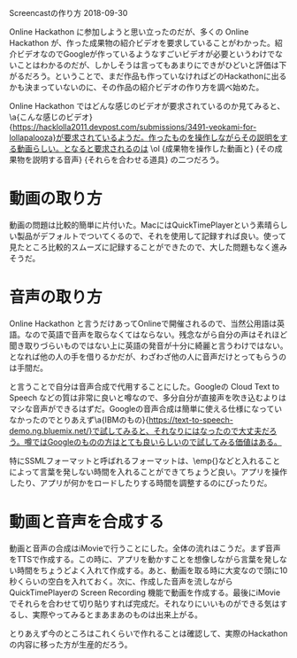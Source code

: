 Screencastの作り方
2018-09-30


Online Hackathon に参加しようと思い立ったのだが、多くの Online Hackathon が、作った成果物の紹介ビデオを要求していることがわかった。紹介ビデオなのでGoogleが作っているようなすごいビデオが必要というわけでないことはわかるのだが、しかしそうは言ってもあまりにできがひどいと評価は下がるだろう。ということで、まだ作品も作っていなければどのHackathonに出るかも決まっていないのに、その作品の紹介ビデオの作り方を調べ始めた。


Online Hackathon ではどんな感じのビデオが要求されているのか見てみると、\a{こんな感じのビデオ}{https://hacklolla2011.devpost.com/submissions/3491-veokami-for-lollapalooza}が要求されているようだ。作ったものを操作しながらその説明をする動画らしい。となると要求されるのは
\ol
{成果物を操作した動画と}
{その成果物を説明する音声}
{それらを合わせる道具}
の二つだろう。


# 動画の取り方


動画の問題は比較的簡単に片付いた。MacにはQuickTimePlayerという素晴らしい製品がデフォルトでついてくるので、それを使用して記録すれば良い。使って見たところ比較的スムーズに記録することができたので、大した問題もなく進みそうだ。


# 音声の取り方


Online Hackathon と言うだけあってOnlineで開催されるので、当然公用語は英語。なので英語で音声を取らなくてはならない。残念ながら自分の声はそれほど聞き取りづらいものではない上に英語の発音が十分に綺麗と言うわけではない。となれば他の人の手を借りるかだが、わざわざ他の人に音声だけとってもらうのは手間だ。


と言うことで自分は音声合成で代用することにした。Googleの Cloud Text to Speech などの質は非常に良いと噂なので、多分自分が直接声を吹き込むよりはマシな音声ができるはずだ。Googleの音声合成は簡単に使える仕様になっていなかったのでとりあえず\a{IBMのもの}{https://text-to-speech-demo.ng.bluemix.net/}で試してみると、それなりにはなったので大丈夫だろう。噂ではGoogleのものの方はとても良いらしいので試してみる価値はある。


特にSSMLフォーマットと呼ばれるフォーマットは、\emp{<break time="1s"/>}などと入れることによって言葉を発しない時間を入れることができてちょうど良い。アプリを操作したり、アプリが何かをロードしたりする時間を調整するのにぴったりだ。


# 動画と音声を合成する


動画と音声の合成はiMovieで行うことにした。全体の流れはこうだ。まず音声をTTSで作成する。この時に、アプリを動かすことを想像しながら言葉を発しない時間をちょうどよく入れて作成する。あと、動画を取る時に大変なので頭に10秒くらいの空白を入れておく。次に、作成した音声を流しながらQuickTimePlayerの Screen Recording 機能で動画を作成する。最後にiMovieでそれらを合わせて切り貼りすれば完成だ。それなりにいいものができる気はするし、実際やってみるとまあまあのものは出来上がる。


とりあえず今のところはこれくらいで作れることは確認して、実際のHackathonの内容に移った方が生産的だろう。
